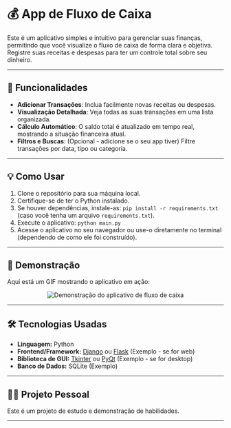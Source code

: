 # 💰 App de Fluxo de Caixa

Este é um aplicativo simples e intuitivo para gerenciar suas finanças, permitindo que você visualize o fluxo de caixa de forma clara e objetiva. Registre suas receitas e despesas para ter um controle total sobre seu dinheiro.

---

## 🚀 Funcionalidades

- **Adicionar Transações**: Inclua facilmente novas receitas ou despesas.
- **Visualização Detalhada**: Veja todas as suas transações em uma lista organizada.
- **Cálculo Automático**: O saldo total é atualizado em tempo real, mostrando a situação financeira atual.
- **Filtros e Buscas**: (Opcional - adicione se o seu app tiver) Filtre transações por data, tipo ou categoria.

---

## 💡 Como Usar

1. Clone o repositório para sua máquina local.
2. Certifique-se de ter o Python instalado.
3. Se houver dependências, instale-as: `pip install -r requirements.txt` (caso você tenha um arquivo `requirements.txt`).
4. Execute o aplicativo: `python main.py`
5. Acesse o aplicativo no seu navegador ou use-o diretamente no terminal (dependendo de como ele foi construído).

---

## 📸 Demonstração

Aqui está um GIF mostrando o aplicativo em ação:

<p align="center">
  <img src="https://i.imgur.com/gK988aF.gif" alt="Demonstração do aplicativo de fluxo de caixa">
</p>

---

## 🛠 Tecnologias Usadas

- **Linguagem:** Python
- **Frontend/Framework:** [Django](https://www.djangoproject.com/) ou [Flask](https://flask.palletsprojects.com/en/3.0/) (Exemplo - se for web)
- **Biblioteca de GUI:** [Tkinter](https://docs.python.org/3/library/tkinter.html) ou [PyQt](https://www.riverbankcomputing.com/software/pyqt/) (Exemplo - se for desktop)
- **Banco de Dados:** SQLite (Exemplo)

---

## 👨‍💻 Projeto Pessoal

Este é um projeto de estudo e demonstração de habilidades.

---